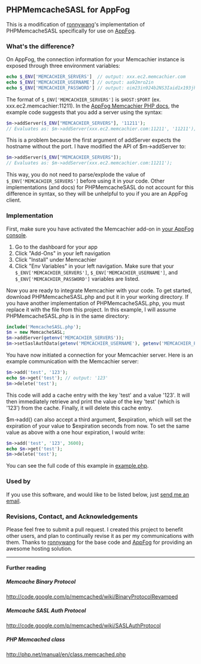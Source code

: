 ## PHPMemcacheSASL for AppFog

This is a modification of [ronnywang](https://github.com/ronnywang/PHPMemcacheSASL)'s implementation of PHPMemcacheSASL specifically for use on [AppFog](http://appfog.com). 

### What's the difference?

On AppFog, the connection information for your Memcachier instance is exposed through three environment variables: 

```php
echo $_ENV['MEMCACHIER_SERVERS']  // output: xxx.ec2.memcachier.com
echo $_ENV['MEMCACHIER_USERNAME'] // output: aa92mro2in
echo $_ENV['MEMCACHIER_PASSWORD'] // output: oim23in924b2NS3Iaid1x193jhe1
```

The format of ``$_ENV['MEMCACHIER_SERVERS']`` is ``$HOST:$PORT`` (ex. xxx.ec2.memcachier:11211). In the [AppFog Memcachier PHP docs](http://docs.appfog.com/add-ons/memcachier#php), the example code suggests that you add a server using the syntax:  

```php
$m->addServer($_ENV["MEMCACHIER_SERVERS"], '11211');
// Evaluates as: $m->addServer(xxx.ec2.memcachier.com:11211', '11211');
```

This is a problem because the first argument of addServer expects the hostname without the port. I have modified	the API of $m->addServer to:

```php
$m->addServer($_ENV["MEMCACHIER_SERVERS"]);
// Evaluates as: $m->addServer(xxx.ec2.memcachier.com:11211');
```

This way, you do not need to parse/explode the value of ``$_ENV['MEMCACHIER_SERVERS']`` before using it in your code. Other implementations (and docs) for PHPMemcacheSASL do not account for this difference in syntax, so they will be unhelpful to you if you are an AppFog client.

### Implementation

First, make sure you have activated the Memcachier add-on in [your AppFog console](https://console.appfog.com/). 

1. Go to the dashboard for your app
2. Click "Add-Ons" in your left navigation
3. Click "Install" under Memcachier
4. Click "Env Variables" in your left navigation. Make sure that your ``$_ENV['MEMCACHIER_SERVERS']``, ``$_ENV['MEMCACHIER_USERNAME']``, and ``$_ENV['MEMCACHIER_PASSWORD']`` variables are listed.

Now you are ready to integrate Memcachier with your code. To get started, download PHPMemcacheSASL.php and put it in your working directory. If you have another implementation of PHPMemcacheSASL.php, you must replace it with the file from this project. In this example, I will assume PHPMemcacheSASL.php is in the same directory:

```php
include('MemcacheSASL.php');
$m = new MemcacheSASL;
$m->addServer(getenv('MEMCACHIER_SERVERS'));
$m->setSaslAuthData(getenv('MEMCACHIER_USERNAME'), getenv('MEMCACHIER_PASSWORD'));
```

You have now initiated a connection for your Memcachier server. Here is an example communication with the Memcachier server: 

```php
$m->add('test', '123');
echo $m->get('test'); // output: '123'
$m->delete('test');
```

This code will add a cache entry with the key 'test' and a value '123'. It will then immediately retrieve and print the value of the key 'test' (which is '123') from the cache. Finally, it will delete this cache entry.

$m->add() can also accept a third argument, $expiration, which will set the expiration of your value to $expiration seconds from now. To set the same value as above with a one hour expiration, I would write:

```php
$m->add('test', '123', 3600);
echo $m->get('test');
$m->delete('test');
```

You can see the full code of this example in [example.php](https://github.com/ceslami/PHPMemcacheSASL/blob/master/example.php).

### Used by

If you use this software, and would like to be listed below, just [send me an email](mailto:cyrus@findnewjams.com).

### Revisions, Contact, and Acknowledgements

Please feel free to submit a pull request. I created this project to benefit other users, and plan to continually revise it as per my communications with them. Thanks to [ronnywang](https://github.com/ronnywang/PHPMemcacheSASL) for the base code and [AppFog](http://appfog.com) for providing an awesome hosting solution.

-----

#### Further reading

##### Memcache Binary Protocol  
http://code.google.com/p/memcached/wiki/BinaryProtocolRevamped

##### Memcache SASL Auth Protocol  
http://code.google.com/p/memcached/wiki/SASLAuthProtocol

##### PHP Memcached class  
http://php.net/manual/en/class.memcached.php
